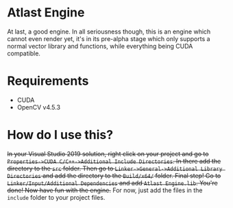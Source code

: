 # Atlast Engine
 At last, a good engine.
In all seriousness though, this is an engine which cannot even render yet, it's in its pre-alpha stage which only supports a normal vector library and functions, while everything being CUDA compatible.

# Requirements

- CUDA
- OpenCV v4.5.3

# How do I use this?

~~In your Visual Studio 2019 solution, right click on your project and go to `Properties->CUDA C/C++->Additional Include Directories`. In there add the directory to the `src` folder. Then go to `Linker->General->Additional Library Directories` and add the directory to the `Build/x64/` folder. Final step! Go to `Linker/Input/Additional Dependencies` and add `Atlast Engine.lib`. You're done! Now have fun with the engine.~~
For now, just add the files in the `include` folder to your project files.
